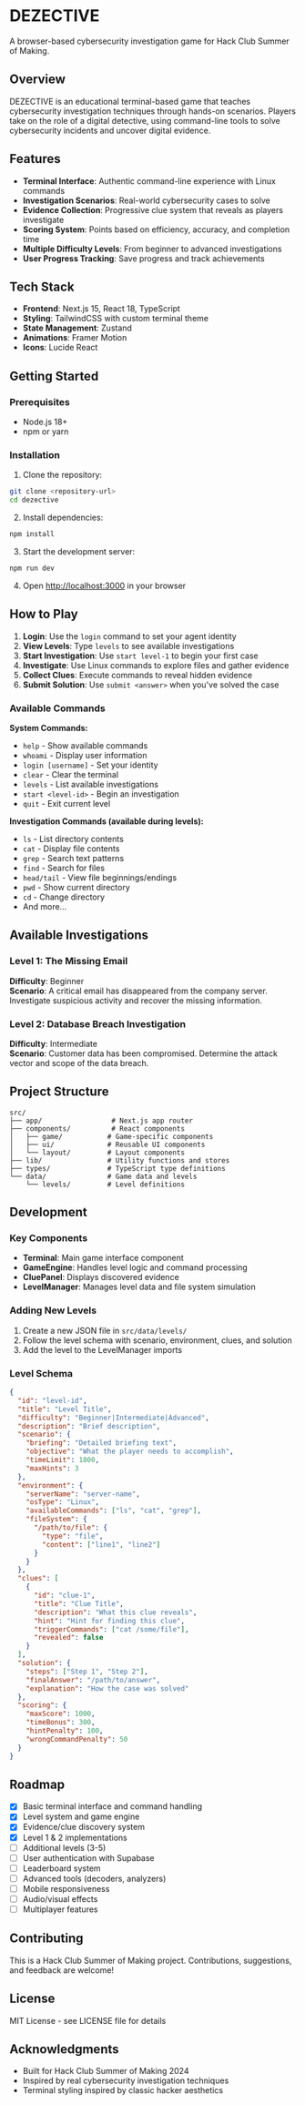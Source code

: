 # DEZECTIVE

A browser-based cybersecurity investigation game for Hack Club Summer of Making.

## Overview

DEZECTIVE is an educational terminal-based game that teaches cybersecurity investigation techniques through hands-on scenarios. Players take on the role of a digital detective, using command-line tools to solve cybersecurity incidents and uncover digital evidence.

## Features

- **Terminal Interface**: Authentic command-line experience with Linux commands
- **Investigation Scenarios**: Real-world cybersecurity cases to solve
- **Evidence Collection**: Progressive clue system that reveals as players investigate
- **Scoring System**: Points based on efficiency, accuracy, and completion time
- **Multiple Difficulty Levels**: From beginner to advanced investigations
- **User Progress Tracking**: Save progress and track achievements

## Tech Stack

- **Frontend**: Next.js 15, React 18, TypeScript
- **Styling**: TailwindCSS with custom terminal theme
- **State Management**: Zustand
- **Animations**: Framer Motion
- **Icons**: Lucide React

## Getting Started

### Prerequisites

- Node.js 18+ 
- npm or yarn

### Installation

1. Clone the repository:
```bash
git clone <repository-url>
cd dezective
```

2. Install dependencies:
```bash
npm install
```

3. Start the development server:
```bash
npm run dev
```

4. Open [http://localhost:3000](http://localhost:3000) in your browser

## How to Play

1. **Login**: Use the `login` command to set your agent identity
2. **View Levels**: Type `levels` to see available investigations
3. **Start Investigation**: Use `start level-1` to begin your first case
4. **Investigate**: Use Linux commands to explore files and gather evidence
5. **Collect Clues**: Execute commands to reveal hidden evidence
6. **Submit Solution**: Use `submit <answer>` when you've solved the case

### Available Commands

**System Commands:**
- `help` - Show available commands
- `whoami` - Display user information
- `login [username]` - Set your identity
- `clear` - Clear the terminal
- `levels` - List available investigations
- `start <level-id>` - Begin an investigation
- `quit` - Exit current level

**Investigation Commands (available during levels):**
- `ls` - List directory contents
- `cat` - Display file contents
- `grep` - Search text patterns
- `find` - Search for files
- `head/tail` - View file beginnings/endings
- `pwd` - Show current directory
- `cd` - Change directory
- And more...

## Available Investigations

### Level 1: The Missing Email
**Difficulty**: Beginner  
**Scenario**: A critical email has disappeared from the company server. Investigate suspicious activity and recover the missing information.

### Level 2: Database Breach Investigation
**Difficulty**: Intermediate  
**Scenario**: Customer data has been compromised. Determine the attack vector and scope of the data breach.

## Project Structure

```
src/
├── app/                 # Next.js app router
├── components/          # React components
│   ├── game/           # Game-specific components
│   ├── ui/             # Reusable UI components
│   └── layout/         # Layout components
├── lib/                # Utility functions and stores
├── types/              # TypeScript type definitions
└── data/               # Game data and levels
    └── levels/         # Level definitions
```

## Development

### Key Components

- **Terminal**: Main game interface component
- **GameEngine**: Handles level logic and command processing
- **CluePanel**: Displays discovered evidence
- **LevelManager**: Manages level data and file system simulation

### Adding New Levels

1. Create a new JSON file in `src/data/levels/`
2. Follow the level schema with scenario, environment, clues, and solution
3. Add the level to the LevelManager imports

### Level Schema

```json
{
  "id": "level-id",
  "title": "Level Title",
  "difficulty": "Beginner|Intermediate|Advanced",
  "description": "Brief description",
  "scenario": {
    "briefing": "Detailed briefing text",
    "objective": "What the player needs to accomplish",
    "timeLimit": 1800,
    "maxHints": 3
  },
  "environment": {
    "serverName": "server-name",
    "osType": "Linux",
    "availableCommands": ["ls", "cat", "grep"],
    "fileSystem": {
      "/path/to/file": {
        "type": "file",
        "content": ["line1", "line2"]
      }
    }
  },
  "clues": [
    {
      "id": "clue-1",
      "title": "Clue Title",
      "description": "What this clue reveals",
      "hint": "Hint for finding this clue",
      "triggerCommands": ["cat /some/file"],
      "revealed": false
    }
  ],
  "solution": {
    "steps": ["Step 1", "Step 2"],
    "finalAnswer": "/path/to/answer",
    "explanation": "How the case was solved"
  },
  "scoring": {
    "maxScore": 1000,
    "timeBonus": 300,
    "hintPenalty": 100,
    "wrongCommandPenalty": 50
  }
}
```

## Roadmap

- [x] Basic terminal interface and command handling
- [x] Level system and game engine
- [x] Evidence/clue discovery system  
- [x] Level 1 & 2 implementations
- [ ] Additional levels (3-5)
- [ ] User authentication with Supabase
- [ ] Leaderboard system
- [ ] Advanced tools (decoders, analyzers)
- [ ] Mobile responsiveness
- [ ] Audio/visual effects
- [ ] Multiplayer features

## Contributing

This is a Hack Club Summer of Making project. Contributions, suggestions, and feedback are welcome!

## License

MIT License - see LICENSE file for details

## Acknowledgments

- Built for Hack Club Summer of Making 2024
- Inspired by real cybersecurity investigation techniques
- Terminal styling inspired by classic hacker aesthetics
